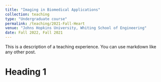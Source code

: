 ```yaml
---
title: "Imaging in Biomedical Applications"
collection: teaching
type: "Undergraduate course"
permalink: /teaching/2021-Fall-Heart
venue: "Johns Hopkins University, Whiting School of Engineering"
date: Fall 2022, Fall 2021
---
```


This is a description of a teaching experience. You can use markdown like any other post.

Heading 1
======

